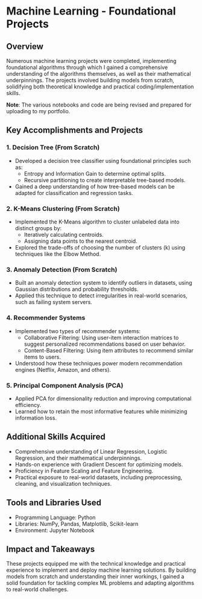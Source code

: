 # Machine Learning - Foundational Projects

## Overview  
Numerous machine learning projects were completed, implementing foundational algorithms through which I gained a comprehensive understanding of the algorithms themselves, as well as their mathematical underpinnings. The projects involved building models from scratch, solidifying both theoretical knowledge and practical coding/implementation skills.  

**Note**: The various notebooks and code are being revised and prepared for uploading to my portfolio.  

## Key Accomplishments and Projects  

### 1. Decision Tree (From Scratch)  
- Developed a decision tree classifier using foundational principles such as:
  - Entropy and Information Gain to determine optimal splits.
  - Recursive partitioning to create interpretable tree-based models.  
- Gained a deep understanding of how tree-based models can be adapted for classification and regression tasks.

### 2. K-Means Clustering (From Scratch)  
- Implemented the K-Means algorithm to cluster unlabeled data into distinct groups by:
  - Iteratively calculating centroids.
  - Assigning data points to the nearest centroid.
- Explored the trade-offs of choosing the number of clusters (k) using techniques like the Elbow Method.

### 3. Anomaly Detection (From Scratch)  
- Built an anomaly detection system to identify outliers in datasets, using Gaussian distributions and probability thresholds.
- Applied this technique to detect irregularities in real-world scenarios, such as failing system servers.

### 4. Recommender Systems  
- Implemented two types of recommender systems:
  - Collaborative Filtering: Using user-item interaction matrices to suggest personalized recommendations based on user behavior.
  - Content-Based Filtering: Using item attributes to recommend similar items to users.
- Understood how these techniques power modern recommendation engines (Netflix, Amazon, and others).

### 5. Principal Component Analysis (PCA)  
- Applied PCA for dimensionality reduction and improving computational efficiency.
- Learned how to retain the most informative features while minimizing information loss.

## Additional Skills Acquired
- Comprehensive understanding of Linear Regression, Logistic Regression, and their mathematical underpinnings.
- Hands-on experience with Gradient Descent for optimizing models.
- Proficiency in Feature Scaling and Feature Engineering.
- Practical exposure to real-world datasets, including preprocessing, cleaning, and visualization techniques.

## Tools and Libraries Used  
- Programming Language: Python  
- Libraries: NumPy, Pandas, Matplotlib, Scikit-learn  
- Environment: Jupyter Notebook

## Impact and Takeaways  
These projects equipped me with the technical knowledge and practical experience to implement and deploy machine learning solutions. By building models from scratch and understanding their inner workings, I gained a solid foundation for tackling complex ML problems and adapting algorithms to real-world challenges.
